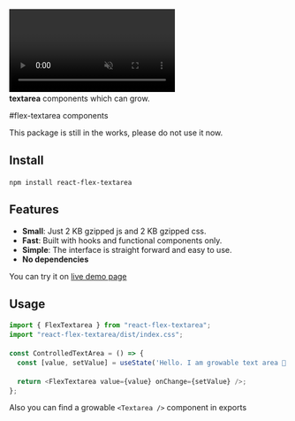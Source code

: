 <video autoplay loop muted inline>
    <source src="/assets/flex-textarea.mp4" type="video/mp4">
    <img src="/assets/flex-textarea-with-text.png" />
</video>

<div>
  <strong>textarea</strong> components which can grow.
</div>

#flex-textarea components

This package is still in the works, please do not use it now.
 
## Install

`npm install react-flex-textarea`

## Features

- **Small**: Just 2 KB gzipped js and 2 KB gzipped css.
- **Fast**: Built with hooks and functional components only.
- **Simple**: The interface is straight forward and easy to use.
- **No dependencies** 

You can try it on [live demo page](https://vovakulikov.github.io/flex-textarea)

## Usage

```js
import { FlexTextarea } from "react-flex-textarea";
import "react-flex-textarea/dist/index.css";

const ControlledTextArea = () => {
  const [value, setValue] = useState('Hello. I am growable text area 🎉');

  return <FlexTextarea value={value} onChange={setValue} />;
};
```

Also you can find a growable `<Textarea />` component in exports


